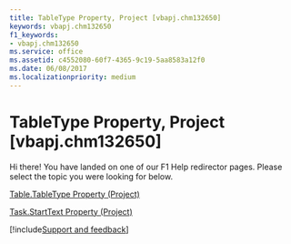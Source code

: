 ```yaml
---
title: TableType Property, Project [vbapj.chm132650]
keywords: vbapj.chm132650
f1_keywords:
- vbapj.chm132650
ms.service: office
ms.assetid: c4552080-60f7-4365-9c19-5aa8583a12f0
ms.date: 06/08/2017
ms.localizationpriority: medium
---
```



# TableType Property, Project [vbapj.chm132650]

Hi there! You have landed on one of our F1 Help redirector pages. Please select the topic you were looking for below.

[Table.TableType Property (Project)](https://msdn.microsoft.com/library/941b0bc0-e4f3-3eee-d54f-183cfbcdd7d9%28Office.15%29.aspx)

[Task.StartText Property (Project)](https://msdn.microsoft.com/library/32a19317-a16b-c64f-d21f-cdb76d182743%28Office.15%29.aspx)

[!include[Support and feedback](~/includes/feedback-boilerplate.md)]
